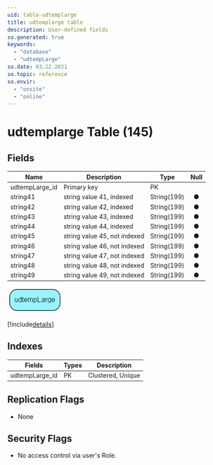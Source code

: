 ```yaml
---
uid: table-udtemplarge
title: udtemplarge table
description: User-defined fields
so.generated: true
keywords:
  - "database"
  - "udtempLarge"
so.date: 03.22.2021
so.topic: reference
so.envir:
  - "onsite"
  - "online"
---
```


# udtemplarge Table (145)

## Fields

| Name | Description | Type | Null |
|------|-------------|------|:----:|
|udtempLarge\_id|Primary key|PK| |
|string41|string value 41, indexed|String(199)|&#x25CF;|
|string42|string value 42,  indexed|String(199)|&#x25CF;|
|string43|string value 43, indexed|String(199)|&#x25CF;|
|string44|string value 44, indexed|String(199)|&#x25CF;|
|string45|string value 45, not indexed|String(199)|&#x25CF;|
|string46|string value 46, not indexed|String(199)|&#x25CF;|
|string47|string value 47, not indexed|String(199)|&#x25CF;|
|string48|string value 48, not indexed|String(199)|&#x25CF;|
|string49|string value 49, not indexed|String(199)|&#x25CF;|


![udtempLarge table relationship diagram](./media/udtempLarge.png)

[!include[details](./includes/udtempLarge.md)]

## Indexes

| Fields | Types | Description |
|--------|-------|-------------|
|udtempLarge\_id |PK |Clustered, Unique |

## Replication Flags

* None

## Security Flags

* No access control via user's Role.

